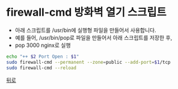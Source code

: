 # firewall-cmd 방화벽 열기 스크립트

* 아래 스크립트를 /usr/bin에 실행형 파일을 만들어서 사용합니다.
* 예를 들어, /usr/bin/pop로 파일을 만들어서 아래 스크립트를 저장한 후,
* pop 3000 nginx로 실행

```bash
echo "++ $2 Port Open : $1"
sudo firewall-cmd --permanent --zone=public --add-port=$1/tcp
sudo firewall-cmd --reload
```

[뒤로](../../index.md)